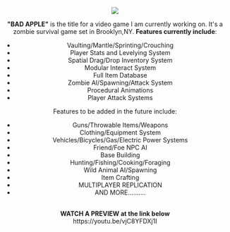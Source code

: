 <div align="center">
  <p>
    <img src="https://i.imgur.com/5bTYMI8.png">
  </p>

<b>"BAD APPLE"</b> is the title for a video game I am currently working on. It's a zombie survival game set in Brooklyn,NY.
<b>Features currently include</b>:
<br>
<ul>
  <li>Vaulting/Mantle/Sprinting/Crouching</li>
  <li>Player Stats and Levelying System</li>
  <li>Spatial Drag/Drop Inventory System</li>
  <li>Modular Interact System</li>
  <li>Full Item Database</li>
  <li>Zombie AI/Spawning/Attack System</li>
  <li>Procedural Animations</li>
  <li>Player Attack Systems</li>
</ul>
Features to be added in the future include:
<ul>
  <li>Guns/Throwable Items/Weapons</li>
  <li>Clothing/Equipment System</li>
  <li>Vehicles/Bicycles/Gas/Electric Power Systems</li>
  <li>Friend/Foe NPC AI</li>
  <li>Base Building</li>
  <li>Hunting/Fishing/Cooking/Foraging</li>
  <li>Wild Animal AI/Spawning</li>
  <li>Item Crafting</li>
  <li>MULTIPLAYER REPLICATION</li>
  <li>AND MORE..........</li>
</ul>
<br>
<b>WATCH A PREVIEW at the link below</b>
<br>
  https://youtu.be/vjC8YFDXj1I
</div>
